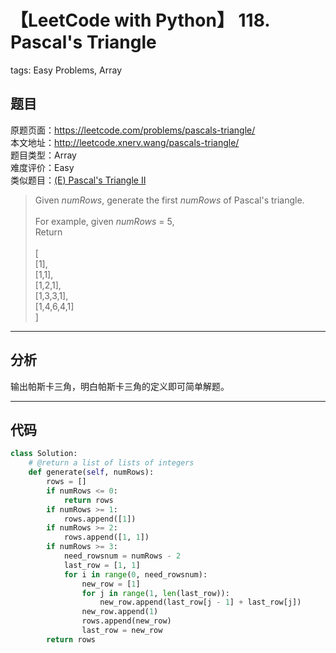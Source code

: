 # 【LeetCode with Python】 118. Pascal's Triangle
tags: Easy Problems, Array

## 题目
原题页面：<https://leetcode.com/problems/pascals-triangle/><br/>
本文地址：<http://leetcode.xnerv.wang/pascals-triangle/><br/>
题目类型：Array<br/>
难度评价：Easy<br/>
类似题目：[(E) Pascal's Triangle II](/pascals-triangle-ii/)<br/>

> Given *numRows*, generate the first *numRows* of Pascal's triangle.<br/>
><br/>
> For example, given *numRows* = 5,<br/>
> Return<br/>
><br/>
>     [<br/>
>          [1],<br/>
>         [1,1],<br/>
>        [1,2,1],<br/>
>       [1,3,3,1],<br/>
>      [1,4,6,4,1]<br/>
>     ]<br/>

<!-- more -->

---
## 分析
输出帕斯卡三角，明白帕斯卡三角的定义即可简单解题。<br/>

---
## 代码
``` python
class Solution:
    # @return a list of lists of integers
    def generate(self, numRows):
        rows = []
        if numRows <= 0:
            return rows
        if numRows >= 1:
            rows.append([1])
        if numRows >= 2:
            rows.append([1, 1])
        if numRows >= 3:
            need_rowsnum = numRows - 2
            last_row = [1, 1]
            for i in range(0, need_rowsnum):
                new_row = [1]
                for j in range(1, len(last_row)):
                    new_row.append(last_row[j - 1] + last_row[j])
                new_row.append(1)
                rows.append(new_row)
                last_row = new_row
        return rows
```
